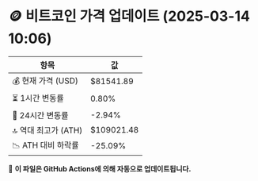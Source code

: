 # 🪙 비트코인 가격 업데이트 (2025-03-14 10:06)

| 항목                | 값 |
|--------------------|----------------|
| 💰 현재 가격 (USD) | $81541.89 |
| ⏳ 1시간 변동률    | 0.80% |
| 📆 24시간 변동률   | -2.94% |
| 🔝 역대 최고가 (ATH) | $109021.48 |
| 📉 ATH 대비 하락률 | -25.09% |

🔄 **이 파일은 GitHub Actions에 의해 자동으로 업데이트됩니다.**
